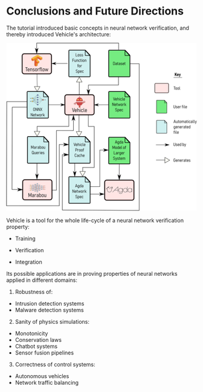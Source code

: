 # Conclusions and Future Directions

The tutorial introduced basic concepts in neural network verification, and thereby introduced Vehicle's architecture:

![Vehicle Architecture](images/architecture.png)

Vehicle is a tool for the whole life-cycle of a neural network verification property:

* Training

*  Verification

*  Integration

Its possible applications are in proving properties 
of neural networks applied in different domains:

1. Robustness of:
* Intrusion detection systems
* Malware detection systems

2. Sanity of physics simulations:
* Monotonicity
* Conservation laws
* Chatbot systems
* Sensor fusion pipelines

3. Correctness of control systems:
* Autonomous vehicles
* Network traffic balancing

